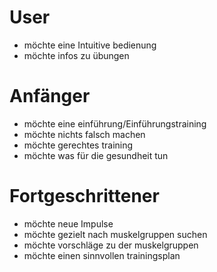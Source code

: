 # User
- möchte eine Intuitive bedienung
- möchte infos zu übungen

# Anfänger
- möchte eine einführung/Einführungstraining
- möchte nichts falsch machen
- möchte gerechtes training
- möchte was für die gesundheit tun

# Fortgeschrittener
- möchte neue Impulse
- möchte gezielt nach muskelgruppen suchen
- möchte vorschläge zu der muskelgruppen
- möchte einen sinnvollen trainingsplan
